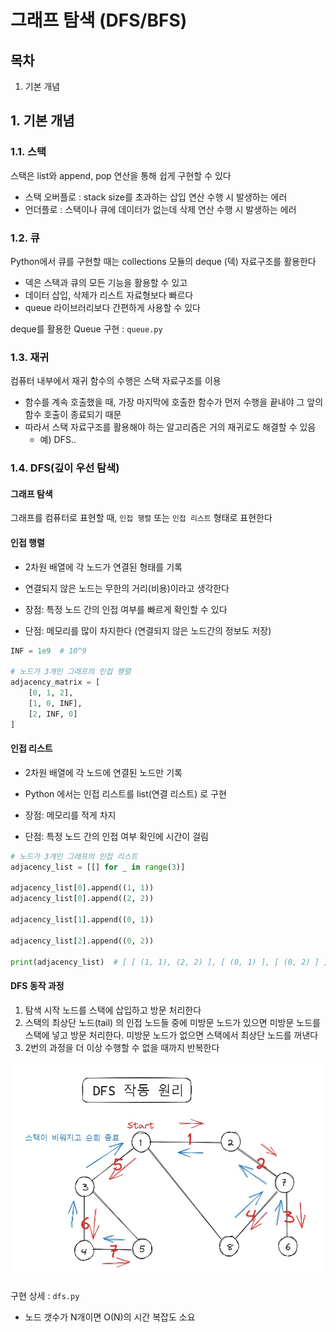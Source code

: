 # 그래프 탐색 (DFS/BFS)

## 목차

1. 기본 개념

## 1. 기본 개념

### 1.1. 스택

스택은 list와 append, pop 연산을 통해 쉽게 구현할 수 있다

- 스택 오버플로 : stack size를 초과하는 삽입 연산 수행 시 발생하는 에러
- 언더플로 : 스택이나 큐에 데이터가 없는데 삭제 연산 수행 시 발생하는 에러

### 1.2. 큐

Python에서 큐를 구현할 때는 collections 모듈의 deque (덱) 자료구조를 활용한다

- 덱은 스택과 큐의 모든 기능을 활용할 수 있고
- 데이터 삽입, 삭제가 리스트 자료형보다 빠르다
- queue 라이브러리보다 간편하게 사용할 수 있다

deque를 활용한 Queue 구현 : `queue.py`

### 1.3. 재귀

컴퓨터 내부에서 재귀 함수의 수행은 스택 자료구조를 이용

- 함수를 계속 호출했을 때, 가장 마지막에 호출한 함수가 먼저 수행을 끝내야 그 앞의 함수 호출이 종료되기 때문
- 따라서 스택 자료구조를 활용해야 하는 알고리즘은 거의 재귀로도 해결할 수 있음
    - 예) DFS..

### 1.4. DFS(깊이 우선 탐색)

#### 그래프 탐색

그래프를 컴퓨터로 표현할 때, `인접 행렬` 또는 `인접 리스트` 형태로 표현한다

#### 인접 행렬

- 2차원 배열에 각 노드가 연결된 형태를 기록
- 연결되지 않은 노드는 무한의 거리(비용)이라고 생각한다


- 장점: 특정 노드 간의 인접 여부를 빠르게 확인할 수 있다
- 단점: 메모리를 많이 차지한다 (연결되지 않은 노드간의 정보도 저장)

```py
INF = 1e9  # 10^9

# 노드가 3개인 그래프의 인접 행렬
adjacency_matrix = [
    [0, 1, 2],
    [1, 0, INF],
    [2, INF, 0]
]
```

#### 인접 리스트

- 2차원 배열에 각 노드에 연결된 노드만 기록
- Python 에서는 인접 리스트를 list(연결 리스트) 로 구현


- 장점: 메모리를 적게 차지
- 단점: 특정 노드 간의 인접 여부 확인에 시간이 걸림

```py
# 노드가 3개인 그래프의 인접 리스트
adjacency_list = [[] for _ in range(3)]

adjacency_list[0].append((1, 1))
adjacency_list[0].append((2, 2))

adjacency_list[1].append((0, 1))

adjacency_list[2].append((0, 2))

print(adjacency_list)  # [ [ (1, 1), (2, 2) ], [ (0, 1) ], [ (0, 2) ] ]
```

#### DFS 동작 과정

1. 탐색 시작 노드를 스택에 삽입하고 방문 처리한다
2. 스택의 최상단 노드(tail) 의 인접 노드들 중에 미방문 노드가 있으면 미방문 노드를 스택에 넣고 방문 처리한다. 미방문 노드가 없으면 스택에서 최상단 노드를 꺼낸다
3. 2번의 과정을 더 이상 수행할 수 없을 때까지 반복한다

![dfs 동작 과정](dfs-process.jpg)

구현 상세 : `dfs.py`

- 노드 갯수가 N개이면 O(N)의 시간 복잡도 소요